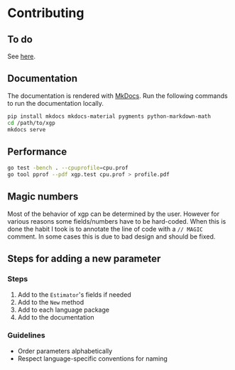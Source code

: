# Contributing

## To do

See [here](https://github.com/MaxHalford/xgp/projects).

## Documentation

The documentation is rendered with [MkDocs](http://www.mkdocs.org/). Run the following commands to run the documentation locally.

```sh
pip install mkdocs mkdocs-material pygments python-markdown-math
cd /path/to/xgp
mkdocs serve
```

## Performance

```sh
go test -bench . --cpuprofile=cpu.prof
go tool pprof --pdf xgp.test cpu.prof > profile.pdf
```

## Magic numbers

Most of the behavior of xgp can be determined by the user. However for various reasons some fields/numbers have to be hard-coded. When this is done the habit I took is to annotate the line of code with a `// MAGIC` comment. In some cases this is due to bad design and should be fixed.

## Steps for adding a new parameter

### Steps

1. Add to the `Estimator`'s fields if needed
2. Add to the `New` method
3. Add to each language package
4. Add to the documentation

### Guidelines

- Order parameters alphabetically
- Respect language-specific conventions for naming
